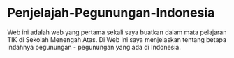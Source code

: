 # Penjelajah-Pegunungan-Indonesia
Web ini adalah web yang pertama sekali saya buatkan dalam mata pelajaran TIK di Sekolah Menengah Atas. Di Web ini saya menjelaskan tentang betapa indahnya pegunungan - pegunungan yang ada di Indonesia.
